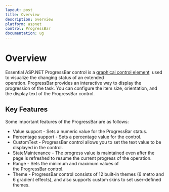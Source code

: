 ```yaml
---
layout: post
title: Overview
description: overview
platform: aspnet
control: ProgressBar
documentation: ug
---
```


# Overview

Essential ASP.NET ProgressBar control is a [graphical control element](http://en.wikipedia.org/wiki/Graphical_control_element) 
used to visualize the changing status of an extended operation. ProgressBar provides an interactive way to display the 
progression of the task. You can configure the item size, orientation, and the display text of the ProgressBar control.

## Key Features

Some important features of the ProgressBar are as follows:

* Value support - Sets a numeric value for the ProgressBar status.
* Percentage support - Sets a percentage value for the control.
* CustomText - ProgressBar control allows you to set the text value to be displayed in the control.
* StateMaintenance - The progress value is maintained even after the page is refreshed to resume the current progress of the operation.
* Range - Sets the minimum and maximum values of the ProgressBar control.
* Theme - ProgressBar control consists of 12 built-in themes (6 metro and 6 gradient effects), and also supports custom skins to set user-defined themes.
